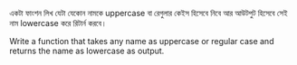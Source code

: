 
একটা ফাংশন লিখ যেটা যেকোন নামকে uppercase বা রেগুলার কেইস হিসেবে নিবে আর আউটপুট হিসেবে সেই নাম lowercase করে রিটার্ন করবে।

Write a function that takes any name as uppercase or regular case and returns the name as lowercase as output.